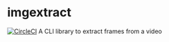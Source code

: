 # imgextract
[![CircleCI](https://circleci.com/gh/FirmaTechnologies/imgextract.svg?style=shield)](https://circleci.com/gh/FirmaTechnologies/imgextract)
A CLI library to extract frames from a video

